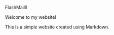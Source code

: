 <style>
.container {
  padding-left: 20px;
}
</style>

<div class="container">

FlashMailll

Welcome to my website!

This is a simple website created using Markdown.

</div>
